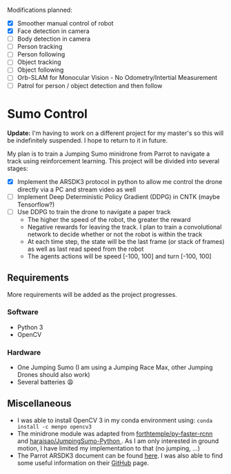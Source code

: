 Modifications planned:
- [x] Smoother manual control of robot
- [x] Face detection in camera
- [ ] Body detection in camera
- [ ] Person tracking
- [ ] Person following
- [ ] Object tracking
- [ ] Object following
- [ ] Orb-SLAM for Monocular Vision - No Odometry/Intertial Measurement
- [ ] Patrol for person / object detection and then follow

# Sumo Control
**Update:** I'm having to work on a different project for my master's so this will be indefinitely suspended. I hope to return to it in future.

My plan is to train a Jumping Sumo minidrone from Parrot to navigate a track using reinforcement learning. This project will be divided into several stages:

- [x] Implement the ARSDK3 protocol in python to allow me control the drone directly via a PC and stream video as well
- [ ] Implement Deep Deterministic Policy Gradient (DDPG) in CNTK (maybe Tensorflow?)
- [ ] Use DDPG to train the drone to navigate a paper track
  - The higher the speed of the robot, the greater the reward
  - Negative rewards for leaving the track. I plan to train a convolutional network to decide whether or not the robot is within the track
  - At each time step, the state will be the last frame (or stack of frames) as well as last read speed from the robot
  - The agents actions will be speed [-100, 100] and turn [-100, 100]


## Requirements
More requirements will be added as the project progresses.

### Software
- Python 3
- OpenCV

### Hardware
- One Jumping Sumo (I am using a Jumping Race Max, other Jumping Drones should also work)
- Several batteries :weary:

## Miscellaneous
- I was able to install OpenCV 3 in my conda environment using: `conda install -c menpo opencv3`
- The minidrone module was adapted from [forthtemple/py-faster-rcnn](https://github.com/forthtemple/py-faster-rcnn) and [haraisao/JumpingSumo-Python
](https://github.com/haraisao/JumpingSumo-Python). As I am only interested in ground motion, I have limited my implementation to that (no jumping, ...)
- The Parrot ARSDK3 document can be found [here](http://developer.parrot.com/docs/bebop/ARSDK_Protocols.pdf). I was also able to find some useful information on their [GitHub](https://github.com/Parrot-Developers) page.
